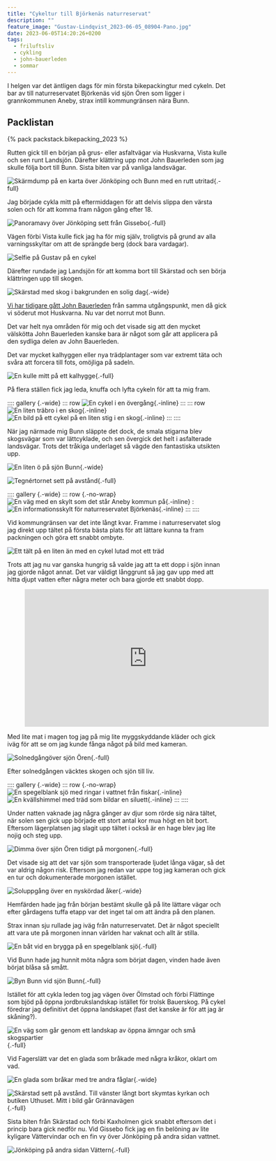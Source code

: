 ```yaml
---
title: "Cykeltur till Björkenäs naturreservat"
description: ""
feature_image: "Gustav-Lindqvist_2023-06-05_08904-Pano.jpg"
date: 2023-06-05T14:20:26+0200
tags:
  - friluftsliv
  - cykling
  - john-bauerleden
  - sommar
---
```


I helgen var det äntligen dags för min första bikepackingtur med cykeln. Det bar av till naturreservatet Björkenäs vid sjön Ören som ligger i grannkommunen Aneby, strax intill kommungränsen nära Bunn.

## Packlistan

{% pack packstack.bikepacking_2023 %}

Rutten gick till en början på grus- eller asfaltvägar via Huskvarna, Vista kulle och sen runt Landsjön. Därefter klättring upp mot John Bauerleden som jag skulle följa bort till Bunn. Sista biten var på vanliga landsvägar.

![Skärmdump på en karta över Jönköping och Bunn med en rutt utritad](Screenshot_20230605_120303.png "Skärmdump på en karta från CyclOSM med data från © OpenStreetMap."){.-full}

Jag började cykla mitt på eftermiddagen för att delvis slippa den värsta solen och för att komma fram någon gång efter 18.

![Panoramavy över Jönköping sett från Gissebo](Gustav-Lindqvist_2023-06-04_08716-Pano.jpg){.-full}

Vägen förbi Vista kulle fick jag ha för mig själv, troligtvis på grund av alla varningsskyltar om att de sprängde berg (dock bara vardagar).

![Selfie på Gustav på en cykel](Gustav-Lindqvist_2016-01-02_1304.jpg)

Därefter rundade jag Landsjön för att komma bort till Skärstad och sen börja klättringen upp till skogen.

![Skärstad med skog i bakgrunden en solig dag](Gustav-Lindqvist_2023-06-04_08766-Pano.jpg){.-wide}

[Vi har tidigare gått John Bauerleden](/2020/07/16/vandring-pa-john-bauerleden-siringe-ikhp/) från samma utgångspunkt, men då gick vi söderut mot Huskvarna. Nu var det norrut mot Bunn.

Det var helt nya områden för mig och det visade sig att den mycket välskötta John Bauerleden kanske bara är något som går att applicera på den sydliga delen av John Bauerleden.

Det var mycket kalhyggen eller nya trädplantager som var extremt täta och svåra att forcera till fots, omöjliga på sadeln.

![En kulle mitt på ett kalhygge](Gustav-Lindqvist_2023-06-04_08783-Pano.jpg){.-full}

På flera ställen fick jag leda, knuffa och lyfta cykeln för att ta mig fram.

:::: gallery {.-wide}
::: row
![En cykel i en övergång](Gustav-Lindqvist_2023-06-04_08771-Pano.jpg){.-inline}
:::
::: row
![En liten träbro i en skog](Gustav-Lindqvist_2023-06-04_08789-Pano.jpg){.-inline}
![En bild på ett cykel på en liten stig i en skog](Gustav-Lindqvist_2016-01-02_1314.jpg){.-inline}
:::
::::

När jag närmade mig Bunn släppte det dock, de smala stigarna blev skogsvägar som var lättcyklade, och sen övergick det helt i asfalterade landsvägar. Trots det tråkiga underlaget så vägde den fantastiska utsikten upp.

![En liten ö på sjön Bunn](Gustav-Lindqvist_2023-06-04_08806-Pano.jpg "Sjön Bunn"){.-wide}

![Tegnértornet sett på avstånd](Gustav-Lindqvist_2023-06-04_08815.jpg "Tegnértornet skymtas i fjärran"){.-full}

:::: gallery {.-wide}
::: row {.-no-wrap}
![En väg med en skylt som det står Aneby kommun på](Gustav-Lindqvist_2023-06-04_08816.jpg){.-inline}
:![En informationsskylt för naturreservatet Björkenäs](Gustav-Lindqvist_2023-06-04_08817-Pano.jpg){.-inline}
:::
::::


Vid kommungränsen var det inte långt kvar. Framme i naturreservatet slog jag direkt upp tältet på första bästa plats för att lättare kunna ta fram packningen och göra ett snabbt ombyte.

![Ett tält på en liten än med en cykel lutad mot ett träd](20230604_190659.jpg)

Trots att jag nu var ganska hungrig så valde jag att ta ett dopp i sjön innan jag gjorde något annat. Det var väldigt långgrunt så jag gav upp med att hitta djupt vatten efter några meter och bara gjorde ett snabbt dopp.

<figure class="embed video">
    <iframe title="Dopp i sjön Ören" src="https://video.gustavlindqvist.se/videos/embed/b90f9ac9-af62-4aac-b001-5a54c0e1157e?title=0&amp;warningTitle=0&amp;p2p=0" allowfullscreen="" sandbox="allow-same-origin allow-scripts allow-popups" width="560" height="315" frameborder="0"></iframe>
</figure>

Med lite mat i magen tog jag på mig lite myggskyddande kläder och gick iväg för att se om jag kunde fånga något på bild med kameran.

![Solnedgångöver sjön Ören](Gustav-Lindqvist_2023-06-04_08876-HDR.jpg){.-full}

Efter solnedgången väcktes skogen och sjön till liv.

:::: gallery {.-wide}
::: row {.-no-wrap}
![En spegelblank sjö med ringar i vattnet från fiskar](Gustav-Lindqvist_2023-06-04_08883.jpg){.-inline}
![En kvällshimmel med träd som bildar en siluett](Gustav-Lindqvist_2023-06-04_08884.jpg){.-inline}
:::
::::

Under natten vaknade jag några gånger av djur som rörde sig nära tältet, när solen sen gick upp började ett stort antal kor mua högt en bit bort. Eftersom lägerplatsen jag slagit upp tältet i också är en hage blev jag lite nojig och steg upp.

![Dimma över sjön Ören tidigt på morgonen](Gustav-Lindqvist_2023-06-05_08892-Pano.jpg){.-full}

Det visade sig att det var sjön som transporterade ljudet långa vägar, så det var aldrig någon risk. Eftersom jag redan var uppe tog jag kameran och gick en tur och dokumenterade morgonen istället.

![Soluppgång över en nyskördad åker](Gustav-Lindqvist_2023-06-05_08899.jpg){.-wide}

Hemfärden hade jag från början bestämt skulle gå på  lite lättare vägar och efter gårdagens tuffa etapp var det inget tal om att ändra på den planen.

Strax innan sju rullade jag iväg från naturreservatet. Det är något speciellt att vara ute på morgonen innan världen har vaknat och allt är stilla.

![En båt vid en brygga på en spegelblank sjö](Gustav-Lindqvist_2023-06-05_08913-Pano.jpg){.-full}

Vid Bunn hade jag hunnit möta några som börjat dagen, vinden hade även börjat blåsa så smått.

![Byn Bunn vid sjön Bunn](Gustav-Lindqvist_2023-06-05_08929-Pano.jpg){.-full}

Istället för att cykla leden tog jag vägen över Ölmstad och förbi Flättinge som bjöd på öppna jordbrukslandskap istället för trolsk Bauerskog. På cykel föredrar jag definitivt det öppna landskapet (fast det kanske är för att jag är skåning?).

![En väg som går genom ett landskap av öppna ämngar och små skogspartier](Gustav-Lindqvist_2023-06-05_08945-Pano.jpg){.-full}

Vid Fagerslätt var det en glada som bråkade med några kråkor, oklart om vad.

![En glada som bråkar med tre andra fåglar](Gustav-Lindqvist_2023-06-05_08944.jpg){.-wide}

![Skärstad sett på avstånd. Till vänster långt bort skymtas kyrkan och butiken Uthuset. Mitt i bild går Grännavägen](Gustav-Lindqvist_2023-06-05_08965-Pano.jpg "Skärstadalen"){.-full}

Sista biten från Skärstad och förbi Kaxholmen gick snabbt eftersom det i princip bara gick nedför nu. Vid Gissebo fick jag en fin belöning av lite kyligare Vättervindar och en fin vy över Jönköping på andra sidan vattnet.

![Jönköping på andra sidan Vättern](Gustav-Lindqvist_2023-06-05_08991-Pano.jpg){.-full}